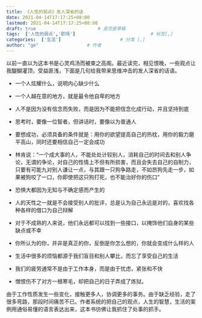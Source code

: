 ```yaml
---
title: 《人性的弱点》发人深省的话
date: 2021-04-14T17:17:25+08:00
lastmod: 2021-04-14T17:17:25+08:00
draft: true                       # 是否是草稿
tags:  ['人性的弱点','职场']                            # 标签[,]
categories:  ['生活']                      # 分类 [,]
author: "ge"                  # 作者
---
```


以前一直以为这本书是心灵鸡汤而被束之高阁。最近读完，相见恨晚，一些观点让我醍醐灌顶，受益匪浅，下面是几句给我带来思维冲击的发人深省的话语。

- 一个人炫耀什么，说明内心缺少什么

- 一个人越在意的地方，就是最令他自卑的地方

- 人不是因为没有信念而失败，而是因为不能把信念化成行动，并且坚持到底

- 思考时，要像一位智者，但讲话时，要像以为普通人

- 要想成功，必须具备的条件就是：用你的欲望提高自己的热枕，用你的毅力磨平高山，同时还要相信自己一定会成功

- 林肯说：“一个成大事的人，不能处处计较别人，消耗自己的时间去和别人争论，无谓的争论，对自己的性情上不但有所损害，而且会失去自己的自制力，只要有可能九对别人谦让一点，与其跟一只狗争路走，不如昂狗先走一步，如果被狗咬了一口，你即使把这只狗打死，也不能治好你的伤口”

- 恐惧大都因为无知与不确定感而产生的

- 人的天性之一就是不会接受别人的批评，总是认为自己永远是对的，喜欢找各种各样的借口为自己辩解

- 对于不成熟的人来说，他们永远都可以找到一些接口，以掩饰他们自身的某些缺点或不幸

- 你所认为的你，并非是真正的你，反倒是你怎么想的，你就会变成什么样的人

- 生活中很多的烦恼都源于我们盲目和别人攀比，而忘了享受自己的生活

- 我们的疲劳通常不是由于工作本身，而是由于忧虑，紧张和不快

- 憎恨伤不了对方一根寒毛，却把自己的日子弄成了炼狱。

由于工作性质发生一些变化，接触更多人，协调更多的事务。由于缺乏经验，走了很多弯路，那段时间痛苦不已。作者系统的把自己的观点，人生的智慧，生活的案例用通俗易懂的语言表达出来，这本书彷佛让我抓住了处事的抓手。